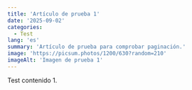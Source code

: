```yaml
---
title: 'Artículo de prueba 1'
date: '2025-09-02'
categories:
  - Test
lang: 'es'
summary: 'Artículo de prueba para comprobar paginación.'
image: 'https://picsum.photos/1200/630?random=210'
imageAlt: 'Imagen de prueba 1'
---
```


Test contenido 1.
